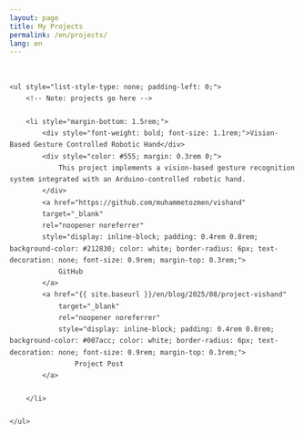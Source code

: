 ```yaml
---
layout: page
title: My Projects
permalink: /en/projects/
lang: en
---
```


<div style="max-width: 800px; margin: 0 auto; font-family: 'Segoe UI', Tahoma, Geneva, Verdana, sans-serif; line-height: 1.7; color: #333; padding: 1rem 0;">

    <ul style="list-style-type: none; padding-left: 0;">
        <!-- Note: projects go here -->

        <li style="margin-bottom: 1.5rem;">
            <div style="font-weight: bold; font-size: 1.1rem;">Vision-Based Gesture Controlled Robotic Hand</div>
            <div style="color: #555; margin: 0.3rem 0;">
                This project implements a vision-based gesture recognition system integrated with an Arduino-controlled robotic hand.
            </div>
            <a href="https://github.com/muhammetozmen/vishand" 
            target="_blank" 
            rel="noopener noreferrer"
            style="display: inline-block; padding: 0.4rem 0.8rem; background-color: #212830; color: white; border-radius: 6px; text-decoration: none; font-size: 0.9rem; margin-top: 0.3rem;">
                GitHub
            </a>
            <a href="{{ site.baseurl }}/en/blog/2025/08/project-vishand"
                target="_blank" 
                rel="noopener noreferrer"
                style="display: inline-block; padding: 0.4rem 0.8rem; background-color: #007acc; color: white; border-radius: 6px; text-decoration: none; font-size: 0.9rem; margin-top: 0.3rem;">
                    Project Post
            </a>

        </li>
        
    </ul>

</div>
